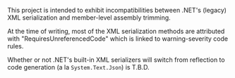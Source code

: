 This project is intended to exhibit incompatibilities between .NET's (legacy) XML serialization and member-level assembly trimming.

At the time of writing, most of the XML serialization methods are attributed with "RequiresUnreferencedCode" which is linked to warning-severity code rules.

Whether or not .NET's built-in XML serializers will switch from reflection to code generation (a la `System.Text.Json`) is T.B.D.
